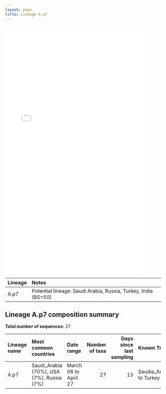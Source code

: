 ```yaml
---
layout: page
title: Lineage A.p7
---
```




<embed src="../assets/images/A.p7.pdf" type="application/pdf" width="90%" height="800px" />


| Lineage | Notes |
|:-----|:-----|
| A.p7 | Potential lineage: Saudi Arabia, Russia, Turkey, India (BS=50) |

<h2>Lineage A.p7 composition summary </h2>

<strong>Total number of sequences:</strong> 27

| Lineage name | Most common countries | Date range | Number of taxa |  Days since last sampling | Known Travel | Recall value |
|:-----|:-----|:-------|-------:|-------:|:---------|--------:|
| A.p7 | Saudi_Arabia (70%), USA (7%), Russia (7%) | March 06 to April 27 | 27 | 13 | Saudia_Arabia to Turkey (1)<br/> | 100.0 |
